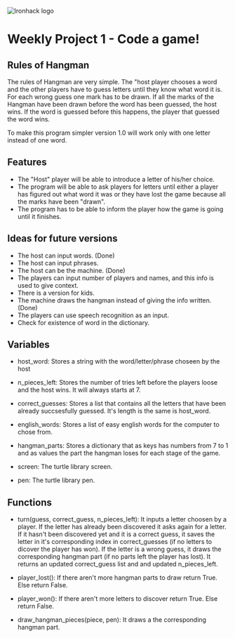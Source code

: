![Ironhack logo](https://i.imgur.com/1QgrNNw.png)

# Weekly Project 1 - Code a game!

## Rules of Hangman

The rules of Hangman are very simple. The "host player chooses a word and the other players have to guess letters until they know what word it is. For each wrong guess one mark has to be drawn. If all the marks of the Hangman have been drawn before the word has been guessed, the host wins. If the word is guessed before this happens, the player that guessed the word wins.

To make this program simpler version 1.0 will work only with one letter instead of one word.

## Features
- The "Host" player will be able to introduce a letter of his/her choice.
- The program will be able to ask players for letters until either a player has figured out what word it was or they have lost the game because all the marks have been "drawn".
- The program has to be able to inform the player how the game is going until it finishes.

## Ideas for future versions
- The host can input words. (Done)
- The host can input phrases.
- The host can be the machine. (Done)
- The players can input number of players and names, and this info is used to give context.
- There is a version for kids.
- The machine draws the hangman instead of giving the info written. (Done)
- The players can use speech recognition as an input.
- Check for existence of word in the dictionary.


## Variables
- host_word: Stores a string with the word/letter/phrase choseen by the host

- n_pieces_left: Stores the number of tries left before the players loose and the host wins. It will always starts at 7.

- correct_guesses: Stores a list that contains all the letters that have been already succsesfully guessed. It's length is the same is host_word.

- english_words: Stores a list of easy english words for the computer to chose from.

- hangman_parts: Stores a dictionary that as keys has numbers from 7 to 1 and as values the part the hangman loses for each stage of the game.

- screen: The turtle library screen.

- pen: The turtle library pen.

## Functions
- turn(guess, correct_guess, n_pieces_left): It inputs a letter choosen by a player. If the letter has already been discovered it asks again for a letter. If it hasn't been discovered yet and it is a correct guess, it saves the letter in it's corresponding index in correct_guesses (if no letters to dicover the player has won). If the letter is a wrong guess, it draws the corresponding hangman part (if no parts left the player has lost). It returns an updated correct_guess list and and updated n_pieces_left.

- player_lost(): If there aren't more hangman parts to draw return True. Else return False.

- player_won(): If there aren't more letters to discover return True. Else return False.

- draw_hangman_pieces(piece, pen): It draws a the corresponding hangman part.
